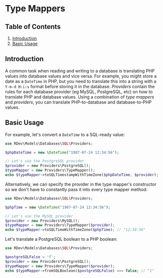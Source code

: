 # Type Mappers

## Table of Contents
1. [Introduction](#introduction)
2. [Basic Usage](#basic-usage)

## Introduction
A common task when reading and writing to a database is translating PHP values into database values and vice versa.  For example, you might store a date as a `DateTime` in PHP, but you need to translate this into a string with a `Y-m-d H:i:s` format before storing it in the database.  *Providers* contain the rules for each database provider (eg MySQL, PostgreSQL, etc) on how to translate PHP and database values.  Using a combination of *type mappers* and *providers*, you can translate PHP-to-database and database-to-PHP values.

## Basic Usage
For example, let's convert a `DateTime` to a SQL-ready value:

```php
use RDev\Models\Databases\SQL\Providers;

$phpDateTime = new \DateTime("1987-07-24 12:34:56");

// Let's use the PostgreSQL provider
$provider = new Providers\PostgreSQL();
$typeMapper = new Providers\TypeMapper();
echo $typeMapper->toSQLTimestampWithTimeZone($phpDateTime, $provider); // "1987-07-24 12:34:56"
```
Alternatively, we can specify the provider in the type mapper's constructor so we don't have to constantly pass it into every type mapper method:
```php
use RDev\Models\Databases\SQL\Providers;

$phpTime = new \DateTime("1987-07-24 12:34:56");

// Let's use the MySQL provider
$provider = new Providers\MySQL();
$typeMapper = new Providers\TypeMapper($provider);
echo $typeMapper->toSQLTimeWithTimeZone($phpTime); // "12:34:56"
```
Let's translate a PostgreSQL boolean to a PHP boolean:
```php
use RDev\Models\Databases\SQL\Providers;

$postgreSQLFalse = 'f';
$provider = new Providers\PostgreSQL();
$typeMapper = new Providers\TypeMapper($provider);
echo $typeMapper->fromSQLBoolean($postgreSQLFalse) === false; // "1"
```